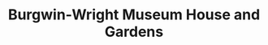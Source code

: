 ---
layout: repo
title: "Burgwin-Wright Museum House and Gardens"
id: 5643
permalink: repos/5643/
---